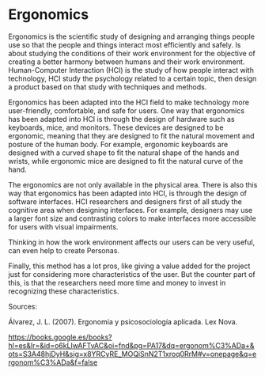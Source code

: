 # Ergonomics

Ergonomics is the scientific study of designing and arranging things people use so that the people and things interact most efficiently and safely. Is about studying the conditions of their work environment for the objective of creating a better harmony between humans and their work environment.  Human-Computer Interaction (HCI) is the study of how people interact with technology, HCI study the psychology related to a certain topic, then design a product based on that study with techniques and methods.
 
Ergonomics has been adapted into the HCI field to make technology more user-friendly, comfortable, and safe for users. One way that ergonomics has been adapted into HCI is through the design of hardware such as keyboards, mice, and monitors. These devices are designed to be ergonomic, meaning that they are designed to fit the natural movement and posture of the human body. For example, ergonomic keyboards are designed with a curved shape to fit the natural shape of the hands and wrists, while ergonomic mice are designed to fit the natural curve of the hand.
 
The ergonomics are not only available in the physical area. There is also this way that ergonomics has been adapted into HCI, is through the design of software interfaces. HCI researchers and designers first of all study the cognitive area when designing interfaces. For example, designers may use a larger font size and contrasting colors to make interfaces more accessible for users with visual impairments.
 
Thinking in how the work environment affects our users can be very useful, can even help to create Personas.

Finally, this method has a lot  pros, like giving a value added for the project just for considering more characteristics of the user. But the counter part of this, is that the researchers need more time and money to invest in recognizing these characteristics.
 
Sources: 

Álvarez, J. L. (2007). Ergonomía y psicosociología aplicada. Lex Nova. 

https://books.google.es/books?hl=es&lr=&id=o6kLIwAFTvAC&oi=fnd&pg=PA17&dq=ergonom%C3%ADa+&ots=S3A48hjDyH&sig=x8YRCyRE_MOQiSnN2T1xroq0RrM#v=onepage&q=ergonom%C3%ADa&f=false 
